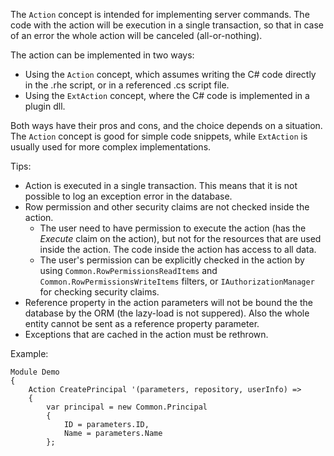 The `Action` concept is intended for implementing server commands. The code with the action will be execution in a single transaction, so that in case of an error the whole action will be canceled (all-or-nothing).

The action can be implemented in two ways:

* Using the `Action` concept, which assumes writing the C# code directly in the .rhe script, or in a referenced .cs script file.
* Using the `ExtAction` concept, where the C# code is implemented in a plugin dll.

Both ways have their pros and cons, and the choice depends on a situation. The `Action` concept is good for simple code snippets, while `ExtAction` is usually used for more complex implementations.

Tips:

* Action is executed in a single transaction. This means that it is not possible to log an exception error in the database.
* Row permission and other security claims are not checked inside the action.
    - The user need to have permission to execute the action (has the *Execute* claim on the action),
      but not for the resources that are used inside the action. The code inside the action has access to all data.
    - The user's permission can be explicitly checked in the action by using `Common.RowPermissionsReadItems`
      and `Common.RowPermissionsWriteItems` filters, or `IAuthorizationManager` for checking security claims.
* Reference property in the action parameters will not be bound the the database by the ORM (the lazy-load is not suppered).
  Also the whole entity cannot be sent as a reference property parameter.
* Exceptions that are cached in the action must be rethrown.

Example:

```
Module Demo
{
    Action CreatePrincipal '(parameters, repository, userInfo) =>
    {
        var principal = new Common.Principal
        {
            ID = parameters.ID,
            Name = parameters.Name
        };
        
        repository.Common.Principal.Insert(principal);
    }'
    {
        Guid ID;
        ShortString Name;
    }
}
```

Example for the `ExtAction` concept:

* DSL:

    ```
    Module Demo
    {
        ExtAction CreatePrincipal 'Demo.Rhetos.Principals, Demo.Rhetos', 'CreatePrincipal'
        {
            Guid ID;
            ShortString Name;
        }
        
    }
    ```

* C#:

    ```
    // This method is implemented in the assembly Demo.Rhetos, in class Principals.
    public static void CreatePrincipal(CreatePrincipal parameters, DomRepository repository, IUserInfo userInfo)
    {
            var principal = new Common.Principal
            {
                ID = parameters.ID,
                Name = parameters.Name
            }

            repository.Common.Principal.Insert(principal);

            var notification = "...";
            Notify(notification, repository, userInfo, Notify.Admin|Notify.PowerUsers); // A helper method for notifications.
    }
    ```

